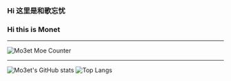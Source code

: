 <!-- ### Hi there 👋 -->
### Hi 这里是和歌忘忧 
### Hi this is Monet

---
![Mo3et Moe Counter](https://count.getloli.com/get/@mo3et?theme=gelbooru)
<!-- repo:https://github.com/journey-ad/Moe-counter -->
---

![Mo3et's GitHub stats](https://github-readme-stats.vercel.app/api?username=Mo3et&count_private=true&show_icons=true&theme=tokyonight)
![Top Langs](https://github-readme-stats.vercel.app/api/top-langs/?username=mo3et&hide=php,javascript,html,css,ejs,java)<!-- &hide=javascript,html,css -->


<!-- repo:https://github.com/anuraghazra/github-readme-stats -->






<!--
**Mo3et/Mo3et** is a ✨ _special_ ✨ repository because its `README.md` (this file) appears on your GitHub profile.

Here are some ideas to get you started:

- 🔭 I’m currently working on ...
- 🌱 I’m currently learning ...
- 👯 I’m looking to collaborate on ...
- 🤔 I’m looking for help with ...
- 💬 Ask me about ...
- 📫 How to reach me: ...
- 😄 Pronouns: ...
- ⚡ Fun fact: ...
-->

<!-- ![Readme Card](https://github-readme-stats.vercel.app/api/pin/?username=mo3et&repo=github-readme-stats) -->

